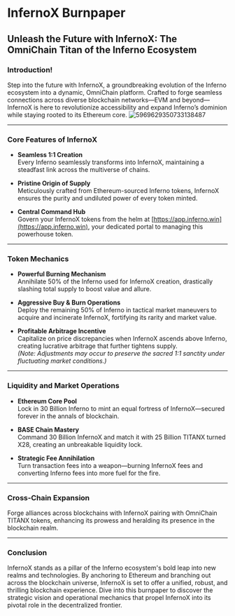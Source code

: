# InfernoX Burnpaper

## Unleash the Future with InfernoX: The OmniChain Titan of the Inferno Ecosystem

### Introduction!


Step into the future with InfernoX, a groundbreaking evolution of the Inferno ecosystem into a dynamic, OmniChain platform. Crafted to forge seamless connections across diverse blockchain networks—EVM and beyond—InfernoX is here to revolutionize accessibility and expand Inferno’s dominion while staying rooted to its Ethereum core. ![5969629350733138487](https://github.com/user-attachments/assets/f07b4003-4b0e-4448-bcd2-67c25340732c)


---

### Core Features of InfernoX

- **Seamless 1:1 Creation**  
  Every Inferno seamlessly transforms into InfernoX, maintaining a steadfast link across the multiverse of chains.

- **Pristine Origin of Supply**  
  Meticulously crafted from Ethereum-sourced Inferno tokens, InfernoX ensures the purity and undiluted power of every token minted.

- **Central Command Hub**  
  Govern your InfernoX tokens from the helm at [https://app.inferno.win](https://app.inferno.win), your dedicated portal to managing this powerhouse token.

---

### Token Mechanics

- **Powerful Burning Mechanism**  
  Annihilate 50% of the Inferno used for InfernoX creation, drastically slashing total supply to boost value and allure.

- **Aggressive Buy & Burn Operations**  
  Deploy the remaining 50% of Inferno in tactical market maneuvers to acquire and incinerate InfernoX, fortifying its rarity and market value.

- **Profitable Arbitrage Incentive**  
  Capitalize on price discrepancies when InfernoX ascends above Inferno, creating lucrative arbitrage that further tightens supply.  
  *(Note: Adjustments may occur to preserve the sacred 1:1 sanctity under fluctuating market conditions.)*

---

### Liquidity and Market Operations

- **Ethereum Core Pool**  
  Lock in 30 Billion Inferno to mint an equal fortress of InfernoX—secured forever in the annals of blockchain.

- **BASE Chain Mastery**  
  Command 30 Billion InfernoX and match it with 25 Billion TITANX turned X28, creating an unbreakable liquidity lock.

- **Strategic Fee Annihilation**  
  Turn transaction fees into a weapon—burning InfernoX fees and converting Inferno fees into more fuel for the fire.

---

### Cross-Chain Expansion

Forge alliances across blockchains with InfernoX pairing with OmniChain TITANX tokens, enhancing its prowess and heralding its presence in the blockchain realm.

---

### Conclusion

InfernoX stands as a pillar of the Inferno ecosystem's bold leap into new realms and technologies. By anchoring to Ethereum and branching out across the blockchain universe, InfernoX is set to offer a unified, robust, and thrilling blockchain experience. Dive into this burnpaper to discover the strategic vision and operational mechanics that propel InfernoX into its pivotal role in the decentralized frontier.
